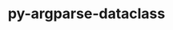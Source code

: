 ---
title: "py-argparse-dataclass"
layout: cache
categories: [package, develop]
meta: {"versions": ["2.0.0"], "compilers": ["gcc@=7.3.1"], "oss": ["amzn2"], "platforms": ["linux"], "targets": ["aarch64", "neoverse_n1", "x86_64_v3"], "stacks": ["aws-isc", "aws-isc-aarch64", "root"], "num_specs": 8, "num_specs_by_stack": {"aws-isc-aarch64": 5, "root": 8, "aws-isc": 3}}
spec_details: [{"hash": "4xxtwoiptvognq7gmvrmdrwwx2hjdkyy", "compiler": "gcc@=7.3.1", "versions": ["2.0.0"], "os": "amzn2", "platform": "linux", "target": "aarch64", "variants": ["build_system=python_pip"], "stacks": ["aws-isc-aarch64", "root"], "size": "-", "tarball": "https://binaries.spack.io/develop/build_cache/linux-amzn2-aarch64/gcc-7.3.1/py-argparse-dataclass-2.0.0/linux-amzn2-aarch64-gcc-7.3.1-py-argparse-dataclass-2.0.0-4xxtwoiptvognq7gmvrmdrwwx2hjdkyy.spack"}, {"hash": "hixdmi45edjatpjvzmvnaimeif7w4hmx", "compiler": "gcc@=7.3.1", "versions": ["2.0.0"], "os": "amzn2", "platform": "linux", "target": "aarch64", "variants": ["build_system=python_pip"], "stacks": ["aws-isc-aarch64", "root"], "size": "-", "tarball": "https://binaries.spack.io/develop/build_cache/linux-amzn2-aarch64/gcc-7.3.1/py-argparse-dataclass-2.0.0/linux-amzn2-aarch64-gcc-7.3.1-py-argparse-dataclass-2.0.0-hixdmi45edjatpjvzmvnaimeif7w4hmx.spack"}, {"hash": "nhaccwkzwejhwmdn3a7l2fzkrzi3z2id", "compiler": "gcc@=7.3.1", "versions": ["2.0.0"], "os": "amzn2", "platform": "linux", "target": "aarch64", "variants": ["build_system=python_pip"], "stacks": ["aws-isc-aarch64", "root"], "size": "-", "tarball": "https://binaries.spack.io/develop/build_cache/linux-amzn2-aarch64/gcc-7.3.1/py-argparse-dataclass-2.0.0/linux-amzn2-aarch64-gcc-7.3.1-py-argparse-dataclass-2.0.0-nhaccwkzwejhwmdn3a7l2fzkrzi3z2id.spack"}, {"hash": "migloxotafqx77toguoog3nns625ojey", "compiler": "gcc@=7.3.1", "versions": ["2.0.0"], "os": "amzn2", "platform": "linux", "target": "neoverse_n1", "variants": ["build_system=python_pip"], "stacks": ["aws-isc-aarch64", "root"], "size": "-", "tarball": "https://binaries.spack.io/develop/build_cache/linux-amzn2-neoverse_n1/gcc-7.3.1/py-argparse-dataclass-2.0.0/linux-amzn2-neoverse_n1-gcc-7.3.1-py-argparse-dataclass-2.0.0-migloxotafqx77toguoog3nns625ojey.spack"}, {"hash": "qflgqfxhbttiqk54tfmexrae4cfnhr7l", "compiler": "gcc@=7.3.1", "versions": ["2.0.0"], "os": "amzn2", "platform": "linux", "target": "neoverse_n1", "variants": ["build_system=python_pip"], "stacks": ["aws-isc-aarch64", "root"], "size": "-", "tarball": "https://binaries.spack.io/develop/build_cache/linux-amzn2-neoverse_n1/gcc-7.3.1/py-argparse-dataclass-2.0.0/linux-amzn2-neoverse_n1-gcc-7.3.1-py-argparse-dataclass-2.0.0-qflgqfxhbttiqk54tfmexrae4cfnhr7l.spack"}, {"hash": "2enk4oxjvdvf7byahgxed7hfdr7p43au", "compiler": "gcc@=7.3.1", "versions": ["2.0.0"], "os": "amzn2", "platform": "linux", "target": "x86_64_v3", "variants": ["build_system=python_pip"], "stacks": ["root", "aws-isc"], "size": "-", "tarball": "https://binaries.spack.io/develop/build_cache/linux-amzn2-x86_64_v3/gcc-7.3.1/py-argparse-dataclass-2.0.0/linux-amzn2-x86_64_v3-gcc-7.3.1-py-argparse-dataclass-2.0.0-2enk4oxjvdvf7byahgxed7hfdr7p43au.spack"}, {"hash": "ajcgosqjoa6ucnd5m4ubnmgkcujonso2", "compiler": "gcc@=7.3.1", "versions": ["2.0.0"], "os": "amzn2", "platform": "linux", "target": "x86_64_v3", "variants": ["build_system=python_pip"], "stacks": ["root", "aws-isc"], "size": "-", "tarball": "https://binaries.spack.io/develop/build_cache/linux-amzn2-x86_64_v3/gcc-7.3.1/py-argparse-dataclass-2.0.0/linux-amzn2-x86_64_v3-gcc-7.3.1-py-argparse-dataclass-2.0.0-ajcgosqjoa6ucnd5m4ubnmgkcujonso2.spack"}, {"hash": "hh5xiommaifsxjmvfnbxpvdcygxevprh", "compiler": "gcc@=7.3.1", "versions": ["2.0.0"], "os": "amzn2", "platform": "linux", "target": "x86_64_v3", "variants": ["build_system=python_pip"], "stacks": ["root", "aws-isc"], "size": "-", "tarball": "https://binaries.spack.io/develop/build_cache/linux-amzn2-x86_64_v3/gcc-7.3.1/py-argparse-dataclass-2.0.0/linux-amzn2-x86_64_v3-gcc-7.3.1-py-argparse-dataclass-2.0.0-hh5xiommaifsxjmvfnbxpvdcygxevprh.spack"}]
---